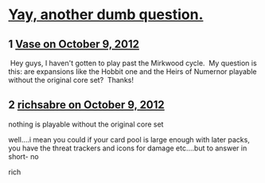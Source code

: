 # [Yay, another dumb question.](https://community.fantasyflightgames.com/topic/72437-yay-another-dumb-question/)

## 1 [Vase on October 9, 2012](https://community.fantasyflightgames.com/topic/72437-yay-another-dumb-question/?do=findComment&comment=706852)

 Hey guys, I haven't gotten to play past the Mirkwood cycle.  My question is this: are expansions like the Hobbit one and the Heirs of Numernor playable without the original core set?  Thanks!

## 2 [richsabre on October 9, 2012](https://community.fantasyflightgames.com/topic/72437-yay-another-dumb-question/?do=findComment&comment=706853)

nothing is playable without the original core set

well….i mean you could if your card pool is large enough with later packs, you have the threat trackers and icons for damage etc….but to answer in short- no

rich

